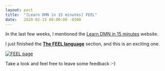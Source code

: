 ```yaml
---
layout: post
title:  "[Learn DMN in 15 minutes] FEEL"
date:   2020-02-15 00:00:00 -0300
---
```


In the last few weeks, I mentioned the [Learn DMN in 15 minutes](http://learn-dmn-in-15-minutes.com) website.

I just finished the **[The FEEL language](http://learn-dmn-in-15-minutes.com/learn/the-feel-language)** section, and this is an exciting one.

[![FEEL page](/assets/learn-dmn-in-15-minutes-feel.png "The FEEL language page")](/assets/learn-dmn-in-15-minutes-feel.png)

Take a look and feel free to leave some feedback :-)

